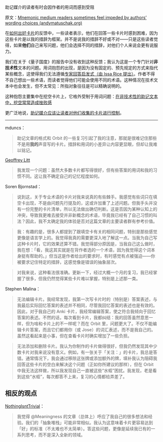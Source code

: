 助记媒介的读者有时会因作者的用词而感到受阻

原文：[Mnemonic medium readers sometimes feel impeded by authors’ wording choices (andymatuschak.org)](https://notes.andymatuschak.org/zMFKJdtNGpucVUcitRVJiMxfyoNY4A4c2Bd)

在[如何出好卡片](https://andymatuschak.org/prompts)的反馈中，一些读者表示，他们在回答一些卡片时感到困难，因为这些卡片是以我的措辞为框架。并不是说我的措辞不好或不对——只是这些读者觉得，如果**他们**自己来写问题，他们会选择不同的措辞，对他们个人来说会更有说服力。

我们在关于《量子国度》的报告中没有收到这种反馈；我认为这是一个专门针对**非技术性**文本的问题。用词抱怨的出现，是因为没有固定的、预先规定的方式来指代某些概念，这使得我们无法遵循[专家回答启发式（由 Issa Rice 提出）](https://notes.andymatuschak.org/zEfpMY7F12gQ6NcbycHCNdpXqxb2mxdkJiX)。作者不得不自己想出一些术语，而读者觉得他们可能会使用不同的术语。这种情况在技术文本中也会发生，但不太常见：所指对象往往是可以精确说明的。

这种抱怨主要集中在挖空卡片上，它格外受制于用词问题：[在非技术性的助记文本中，挖空常常造成挫败感](https://notes.andymatuschak.org/z7vMfxWXDXhyJr3X69Yjwt6FjkSsKC9G3QqZU)

更广泛地说，[助记媒介应该让读者对他们收集的卡片进行控制](https://notes.andymatuschak.org/z3XqmAYKcD411jZgBik9oyXgcrarXycADWVeh)。

------

mduncs：

> 助记文章的格式和 Orbit 的一些复习引起了我的注意，那就是很难记住那些不是用**我的**声音写的卡片。措辞和用词的小差异让内容更显眼，但却让我难以铭记。

[Geoffrey Litt](https://twitter.com/geoffreylitt/status/1354068995629002753)

> 我发现一个问题：虽然大多数卡片都写得很好，但有些答案的用词和我的习惯不同。这让我不确定自己的记忆程度如何。

Soren Bjornstad：

> 说到这，关于专业术语的卡片对我来说真的有些棘手。我感觉有些词只在填空卡出现，不是由问题先行提及的，这或许加重了上述问题。但我手头并没有一份完整的卡片清单，所以无法做出确切判断。这是否因为某种认知上的冲突，导致我更难去接受并非新概念的术语，毕竟我已经有了自己习惯的叫法？因此，我不太确定我的体验是否对这篇文章的主要读者群有参考价值。

>

> 我：有趣的是，很多人都提到了跟填空卡有关的相同问题，特别是那些感觉更像是语言学上的。我觉得我真的需要更深入地了解这一点。当我为自己写这种卡片时，它的效果还算不错。我觉得部分原因是，当我自己这么做时，我在想：「看，我这其实就是在背作者选的一个术语，因为我觉得这个词本身挺有帮助的。」但当这是作者给出的要求时，有时感觉有点被强迫——你被要求记住特定的措辞，这感觉像是错误的抽象层次。

>

> 对我来说，这种看法很准确。更新一下，经过大概一个月的复习，我已经掌握了很多，但我仍然觉得某些卡片难以掌握，特别是上述那一类。

Stephen Malina：

> 无法编辑卡片。我经常发现，我第一次写卡片时的（特别是）答案表述，与我最后实际回忆答案的表述并不相同，尽管我回忆答案的表述也是有效的。因此，对于我自己的 Anki 卡片，我经常编辑答案，使之符合我倾向于回忆答案的表述。不然的话，每次看到卡片，我都纠结：我的回答虽然意思一样，但为啥和卡片上的不一样呢？而在 Orbit 里，问题更大了。不仅不能编辑卡片答案，而且它们都用你（或 Jose）的词汇表述，而不是我自己的。虽然这看起来是小事，但在查看卡片时确实增加了一些负担。

>

> 无法添加和删除卡片。我认为你制作的卡片做得很好，但我仍然发现其中少数卡片对我来说没有意义。例如，有一张关于「关注：」的卡片，我总是答错。通常情况下，我会通过移除这张牌或添加额外的牌，填补我认为阻碍我回答这些卡片的空白来解决这个问题（正如你所建议的那样），但在 Orbit 中我无法这样做，所以我发现自己一直被这些“水蛭”困扰。我发现，老是看到这些“水蛭”，每次都答不上来，复习的心情都给弄差了。

## 相反的观点

[NothingIsntTrivial](https://twitter.com/IsntTrivial/status/1355824623405981696)：

> 我觉得 @Meaningness 的文章（总体上）呼应了我自己的很多想法和经验。我们的「抽象堆栈」可能非常相似。我认为这意味着卡片更容易达到「好」的标准（不太难也不太简单）。答这些问题，更像是延续我已有的一系列思考，而不是深入全新的领域。